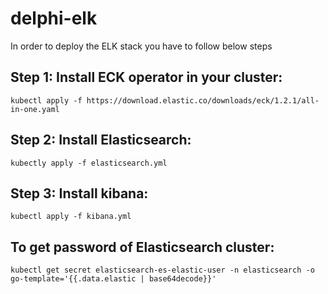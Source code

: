 # delphi-elk

In order to deploy the ELK stack you have to follow below steps

## Step 1: Install ECK operator in your cluster:

  ``kubectl apply -f https://download.elastic.co/downloads/eck/1.2.1/all-in-one.yaml``

## Step 2: Install Elasticsearch:

  ``kubectly apply -f elasticsearch.yml``

## Step 3: Install kibana:

  ``kubectl apply -f kibana.yml``


## To get password of Elasticsearch cluster:

  ``kubectl get secret elasticsearch-es-elastic-user -n elasticsearch -o go-template='{{.data.elastic | base64decode}}'``

